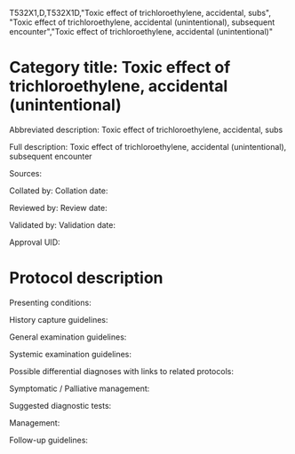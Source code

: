 T532X1,D,T532X1D,"Toxic effect of trichloroethylene, accidental, subs", "Toxic effect of trichloroethylene, accidental (unintentional), subsequent encounter","Toxic effect of trichloroethylene, accidental (unintentional)"
# Category title: Toxic effect of trichloroethylene, accidental (unintentional)

Abbreviated description: Toxic effect of trichloroethylene, accidental, subs

Full description: Toxic effect of trichloroethylene, accidental (unintentional), subsequent encounter

Sources:

Collated by:
Collation date:

Reviewed by:
Review date:

Validated by:
Validation date:

Approval UID:

# Protocol description

Presenting conditions:

History capture guidelines:

General examination guidelines:

Systemic examination guidelines:

Possible differential diagnoses with links to related protocols:

Symptomatic / Palliative management:

Suggested diagnostic tests:

Management:

Follow-up guidelines:
